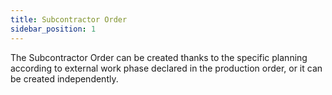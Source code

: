 ```yaml
---
title: Subcontractor Order
sidebar_position: 1
---
```


The Subcontractor Order can be created thanks to the specific planning according to external work phase declared in the production order, or it can be created independently.






